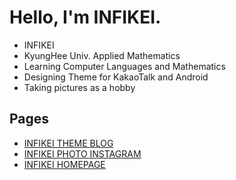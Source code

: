 # Hello, I'm INFIKEI.

* INFIKEI
* KyungHee Univ. Applied Mathematics
* Learning Computer Languages and Mathematics
* Designing Theme for KakaoTalk and Android
* Taking pictures as a hobby

Pages
---

* [INFIKEI THEME BLOG](https://blog.naver.com/hckhong)
* [INFIKEI PHOTO INSTAGRAM](https://instagram.com/infikei_photo)
* [INFIKEI HOMEPAGE](https://infikei.github.io/)
